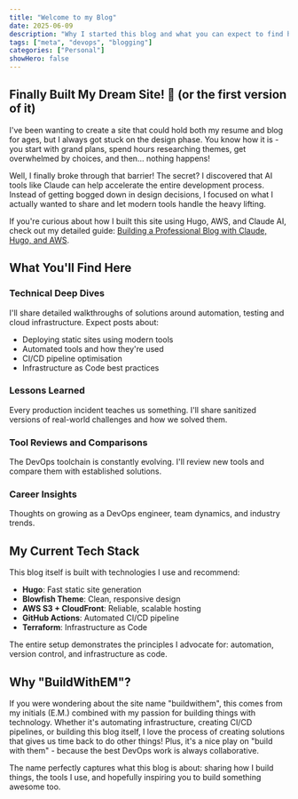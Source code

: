 ```yaml
---
title: "Welcome to my Blog"
date: 2025-06-09
description: "Why I started this blog and what you can expect to find here"
tags: ["meta", "devops", "blogging"]
categories: ["Personal"]
showHero: false
---
```


## Finally Built My Dream Site! 🎉 (or the first version of it)

I've been wanting to create a site that could hold both my resume and blog for ages, but I always got stuck on the design phase. You know how it is - you start with grand plans, spend hours researching themes, get overwhelmed by choices, and then... nothing happens!

Well, I finally broke through that barrier! The secret? I discovered that AI tools like Claude can help accelerate the entire development process. Instead of getting bogged down in design decisions, I focused on what I actually wanted to share and let modern tools handle the heavy lifting.

If you're curious about how I built this site using Hugo, AWS, and Claude AI, check out my detailed guide: [Building a Professional Blog with Claude, Hugo, and AWS](/blog/building-blog-with-claude-hugo-aws/).

## What You'll Find Here

### Technical Deep Dives
I'll share detailed walkthroughs of solutions around automation, testing and cloud infrastructure. Expect posts about:
- Deploying static sites using modern tools
- Automated tools and how they're used
- CI/CD pipeline optimisation
- Infrastructure as Code best practices

### Lessons Learned
Every production incident teaches us something. I'll share sanitized versions of real-world challenges and how we solved them.

### Tool Reviews and Comparisons
The DevOps toolchain is constantly evolving. I'll review new tools and compare them with established solutions.

### Career Insights
Thoughts on growing as a DevOps engineer, team dynamics, and industry trends.

## My Current Tech Stack

This blog itself is built with technologies I use and recommend:
- **Hugo**: Fast static site generation
- **Blowfish Theme**: Clean, responsive design
- **AWS S3 + CloudFront**: Reliable, scalable hosting
- **GitHub Actions**: Automated CI/CD pipeline
- **Terraform**: Infrastructure as Code

The entire setup demonstrates the principles I advocate for: automation, version control, and infrastructure as code.

## Why "BuildWithEM"?

If you were wondering about the site name "buildwithem", this comes from my initials (E.M.) combined with my passion for building things with technology. Whether it's automating infrastructure, creating CI/CD pipelines, or building this blog itself, I love the process of creating solutions that gives us time back to do other things! Plus, it's a nice play on "build with them" - because the best DevOps work is always collaborative.

The name perfectly captures what this blog is about: sharing how I build things, the tools I use, and hopefully inspiring you to build something awesome too.